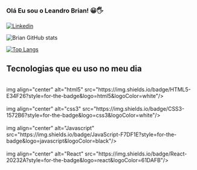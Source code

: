### Olá Eu sou o Leandro Brian! 😀🖐️

[![Linkedin](	https://img.shields.io/badge/LinkedIn-0077B5?style=for-the-badge&logo=linkedin&logoColor=white)](https://www.linkedin.com/in/leandrobrian27/
)


![Brian GitHub stats](https://github-readme-stats.vercel.app/api?username=leandrobrian20x&show_icons=true&theme=dracula)

[![Top Langs](https://github-readme-stats.vercel.app/api/top-langs/?username=leandrobrian20x)](https://github.com/anuraghazra/github-readme-stats)

## Tecnologias que eu uso no meu dia

<div style="display: inline_block"><br/> 
    img align="center" alt="html5" src="https://img.shields.io/badge/HTML5-E34F26?style=for-the-badge&logo=html5&logoColor=white"/>

</div>
    
 <div style="display: inline_block"><br/> 
    img align="center" alt="css3" src="https://img.shields.io/badge/CSS3-1572B6?style=for-the-badge&logo=css3&logoColor=white"/>
    
</div>
    
<div style="display: inline_block"><br/> 
    img align="center" alt="Javascript" src="https://img.shields.io/badge/JavaScript-F7DF1E?style=for-the-badge&logo=javascript&logoColor=black"/>
    
 </div>
    
 <div style="display: inline_block"><br/> 
    img align="center" alt="React" src="https://img.shields.io/badge/React-20232A?style=for-the-badge&logo=react&logoColor=61DAFB"/>
</div>

 
